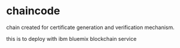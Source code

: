 # chaincode

chain created for certificate generation and verification mechanism.

this is to deploy with ibm bluemix blockchain service
